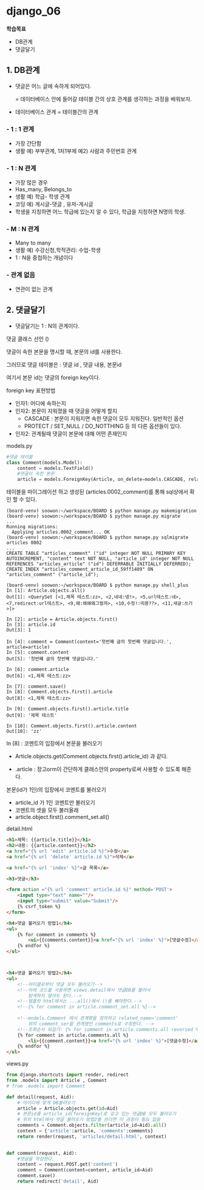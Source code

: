 #  django_06

**학습목표**

- DB관계 
- 댓글달기



##   1. DB관계 

- 댓글은 어느 글에 속하게 되어있다. 

  = 데이터베이스 안에 들어갈 테이블 간의 상호 관계를 생각하는 과정을 배워보자. 

- 데이터베이스 관계 = 테이블간의 관계 

### - 1 : 1 관계  

- 가장 간단함
- 생활 예) 부부관계, 1처1부제   예2) 사람과 주민번호 관계

### - 1 : N 관계

- 가장 많은 경우
- Has_many, Belongs_to
- 생활 예) 학급- 학생 관계 
- 코딩 예) 게시글-댓글 ,  유저-게시글 
- 학생을 지칭하면 어느 학급에 있는지 알 수 있다, 학급을 지칭하면 N명의 학생.

### - M : N 관계

- Many to many 
- 생활 예) 수강신청,학적관리: 수업-학생  
- 1 : N을 중첩하는 개념이다

###  - 관계 없음 

- 연관이 없는 관계 



##  2. 댓글달기

- 댓글달기는 1 : N의 관계이다.



댓글 클래스 선언 ()

댓글이 속한 본문을 명시할 때, 본문의 id를 사용한다. 

그러므로 댓글 테이블은 : 댓글 id , 댓글 내용, 본문id

여기서 본문 id는 댓글의 foreign key이다.  

 foreign key 표현방법 

- 인자1: 어디에 속하는지
- 인자2: 본문이 지워졌을 때 댓글을 어떻게 할지 
  - CASCADE : 본문이 지워지면 속한 댓글이 모두 지워진다. 일반적인 옵션
  - PROTECT / SET_NULL / DO_NOTTHING 등 의 다른 옵션들이 있다. 
- 인자2: 관계될때 댓글이 본문에 대해 어떤 존재인지 

models.py

``` python
#댓글 테이블 
class Comment(models.Model):
    content = models.TextField()
    #댓글이 속한 본문
    article = models.ForeignKey(Article, on_delete=models.CASCADE, related_name='comments')
```

테이블을 마이그레이션 하고 생성된 (articles.0002_comment)를 통해 sql상에서 확인 할 수 있다.  

``` shell
(board-venv) soowon:~/workspace/BOARD $ python manage.py makemigration
(board-venv) soowon:~/workspace/BOARD $ python manage.py migrate
...
Running migrations:
  Applying articles.0002_comment... OK
(board-venv) soowon:~/workspace/BOARD $ python manage.py sqlmigrate articles 0002
...
CREATE TABLE "articles_comment" ("id" integer NOT NULL PRIMARY KEY AUTOINCREMENT, "content" text NOT NULL, "article_id" integer NOT NULL REFERENCES "articles_article" ("id") DEFERRABLE INITIALLY DEFERRED);
CREATE INDEX "articles_comment_article_id_59ff1409" ON "articles_comment" ("article_id");
```



``` shell
(board-venv) soowon:~/workspace/BOARD $ python manage.py shell_plus
In [1]: Article.objects.all()
Out[1]: <QuerySet [<1,제목 테스트:zz>, <2,네네:넹!>, <5,url테스트:네>, <7,redirect:url테스트>, <9,왜:왜왜왜그럴까>, <10,수정!:띠용??>, <11,새글:쓰기>]>

In [2]: article = Article.objects.first()  
In [3]: article.id   
Out[3]: 1

In [4]: comment = Comment(content='첫번쨰 글의 첫번째 댓글입니다.', article=article)             
In [5]: comment.content
Out[5]: '첫번쨰 글의 첫번째 댓글입니다.'

In [6]: comment.article
Out[6]: <1,제목 테스트:zz>

In [7]: comment.save()
In [8]: Comment.objects.first().article
Out[8]: <1,제목 테스트:zz>

In [9]: Comment.objects.first().article.title
Out[9]: '제목 테스트'

In [10]: Comment.objects.first().article.content
Out[10]: 'zz'
```

In [8] : 코멘트의 입장에서 본문을 불러오기 

- Article.objects.get(Comment.objects.first().article_id) 과 같다.

- .article : 장고orm이 간단하게 클래스안의 property로써 사용할 수 있도록 해준다. 

본문(id가 1인)의 입장에서 코멘트를 불러오기 

- article_id 가 1인 코멘트만 불러오기 
- 코멘트의 셋을 모두 불러올래 
- article.object.first().comment_set.all() 





detail.html

``` html
<h1>제목: {{article.title}}</h1>
<h2>내용: {{article.content}}</h2>
<a href="{% url 'edit' article.id %}">수정</a>
<a href="{% url 'delete' article.id %}">삭제</a>

<a href="{% url 'index' %}">글 목록</a>

<h3>댓글</h3>

<form action ="{% url 'comment' article.id %}" method='POST'>
    <input type="text" name=""/>
    <input type="submit" value="Submit"/>
    {% csrf_token %}
</form>

<h4>댓글 불러오기 방법1</h4>
<ul>
    {% for comment in comments %}
        <ui>{{comments.content}}<a href="{% url 'index' %}">[댓글수정]</a></ui>
    {% endfor %}
</ul>



<h4>댓글 불러오기 방법2</h4>
<ul>
    <!--아티클로부터 댓글 모두 불러오기-->
    <!--아래 코드를 사용하면 views.detail에서 댓글DB를 불러서 
        탐색하지 않아도 된다.-->
    <!--템플릿 html에서는 ...all()에서 ()를 뺴야한다.-->
    <!--{% for comment in article.comment_set.all %}-->
    
    <!--models.Comment 에서 관계명을 정의하고 related_name='comment'
        위의 comment_ser을 관계명인 comments로 수정한다. -->
    <!--조회순서 뒤집기: {% for comment in article.comments.all reversed %}-->
    {% for comment in article.comments.all %}
        <li>{{comment.content}}<a href="{% url 'index' %}">[댓글수정]</a></li>
    {% endfor %}
</ul>
```

views.py

``` python
from django.shortcuts import render, redirect
from .models import Article , Comment
# from .models import Comment

def detail(request, Aid):
    # 아이디에 맞게 DB불러오기 
    article = Article.objects.get(id=Aid)
    # 본문id를 article_id(foreignKey)로 갖고 있는 댓글DB 모두 불러오기
    # 위의 html에서 댓글 불러오기 방법2를 쓴다면 이 과정이 필요 없음    
    comments = Comment.objects.filter(article_id=Aid).all()
    context = {'article':article, 'comments':comments}
    return render(request, 'articles/detail.html', context)

    
def comment(request, Aid):
    #댓글을 작성한다.
    content = request.POST.get('content')
    comment = Comment(content=content, article_id=Aid)
    comment.save()
    return redirect('detail', Aid)

```

